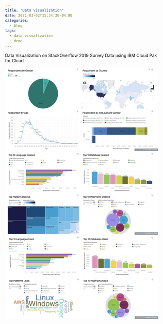 ```yaml
---
title: "Data Visualization"
date: 2021-03-02T15:34:30-04:00
categories:
  - blog
tags:
  - data visualization
  - demo
---
```



 Data Visualization on StackOverflow 2019 Survey Data using IBM Cloud Pak for Cloud

 ![Dashboard1](/assets/images/Dashboard1.png)
 ![Dashboard2](/assets/images/Dashboard2.png)
 ![Dashboard3](/assets/images/Dashboard3.png)


